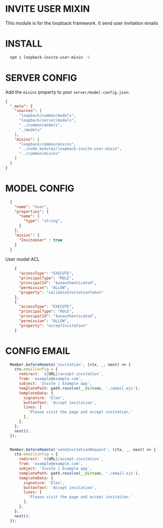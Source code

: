 INVITE USER MIXIN
=============

This module is for the loopback framework. It send user invitation emails

INSTALL
=============

```bash
  npm i loopback-invite-user-mixin -S
```

SERVER CONFIG
=============

Add the `mixins` property to your `server/model-config.json`:

```json
{
  "_meta": {
    "sources": [
      "loopback/common/models",
      "loopback/server/models",
      "../common/models",
      "./models"
    ],
    "mixins": [
      "loopback/common/mixins",
      "../node_modules/loopback-invite-user-mixin",
      "../common/mixins"
    ]
  }
}
```

MODEL CONFIG
=============

```json
  {
    "name": "User",
    "properties": {
      "name": {
        "type": "string",
      }
    },
    "mixins": {
      "InviteUser" : true
    }
  }
```

User model ACL
```json
    {
      "accessType": "EXECUTE",
      "principalType": "ROLE",
      "principalId": "$unauthenticated",
      "permission": "ALLOW",
      "property": "validateInvitationToken"
    },
    {
      "accessType": "EXECUTE",
      "principalType": "ROLE",
      "principalId": "$unauthenticated",
      "permission": "ALLOW",
      "property": "acceptInvitation"
    }
```

CONFIG EMAIL
=============

```js
  Member.beforeRemote('invitation', (ctx, _, next) => {
    ctx.emailConfig = {
      redirect: `${URL}/accept-invitation`,
      from: 'example@example.com',
      subject: 'Invite | Example app',
      templatePath: path.resolve(__dirname, './email.ejs'),
      templateData: {
        signature: 'Elon',
        buttonText: 'Accept invitation',
        lines: [
          'Please visit the page and accept invitation.'
        ],
      },
    };
    next();
  });
```
```js

  Member.beforeRemote('sendInvitationRequest', (ctx, _, next) => {
    ctx.emailConfig = {
      redirect: `${URL}/accept-invitation`,
      from: 'example@example.com',
      subject: 'Invite | Example app',
      templatePath: path.resolve(__dirname, './email.ejs'),
      templateData: {
        signature: 'Elon',
        buttonText: 'Accept invitation',
        lines: [
          'Please visit the page and accept invitation.'
        ],
      },
    };
    next();
  });
```
